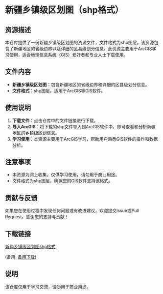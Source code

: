 # 新疆乡镇级区划图（shp格式）

## 资源描述

本仓库提供了一份新疆乡镇级区划图的资源文件，文件格式为shp图层。该资源包含了新疆地区的省级边界以及详细的区县级划分信息。此资源主要用于ArcGIS学习使用，适合地理信息系统（GIS）爱好者和专业人士下载使用。

## 文件内容

- **新疆乡镇级区划图**：包含新疆地区的省级边界和详细的区县级划分信息。
- **文件格式**：shp图层，适用于ArcGIS等GIS软件。

## 使用说明

1. **下载文件**：点击仓库中的文件链接进行下载。
2. **导入ArcGIS**：将下载的shp文件导入到ArcGIS软件中，即可查看和分析新疆地区的乡镇级区划信息。
3. **学习使用**：本资源主要用于ArcGIS学习，帮助用户熟悉GIS软件的操作和数据分析。

## 注意事项

- 本资源为网上收集，仅供学习使用，请勿用于商业用途。
- 文件格式为shp图层，确保您的GIS软件支持该格式。

## 贡献与反馈

如果您在使用过程中发现任何问题或有改进建议，欢迎提交Issue或Pull Request。感谢您的支持与贡献！

## 下载链接
[新疆乡镇级区划图shp格式](https://pan.quark.cn/s/2c5b3b30ea14) 

(备用: [备用下载](https://pan.baidu.com/s/10Oh8Acz1SAJkdyIwciIjgQ?pwd=1234))

## 说明

该仓库仅用于学习交流，请勿用于商业用途。
